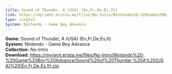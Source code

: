 ```yaml
---
title: Sound of Thunder, A (USA) (En,Fr,De,Es,It)
link: https://myrient.erista.me/files/No-Intro/Nintendo%20-%20Game%20Boy%20Advance/Sound%20of%20Thunder,%20A%20(USA)%20(En,Fr,De,Es,It).zip
type: single1
System: Nintendo - Game Boy Advance
---
```

<b>Game:</b> Sound of Thunder, A (USA) (En,Fr,De,Es,It)<br>
<b>System:</b> Nintendo - Game Boy Advance<br>
<b>Collection:</b> No-Intro<br>
<b>Download:</b> https://myrient.erista.me/files/No-Intro/Nintendo%20-%20Game%20Boy%20Advance/Sound%20of%20Thunder,%20A%20(USA)%20(En,Fr,De,Es,It).zip